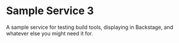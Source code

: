 # Sample Service 3

A sample service for testing build tools, displaying in Backstage, and whatever
else you might need it for.
